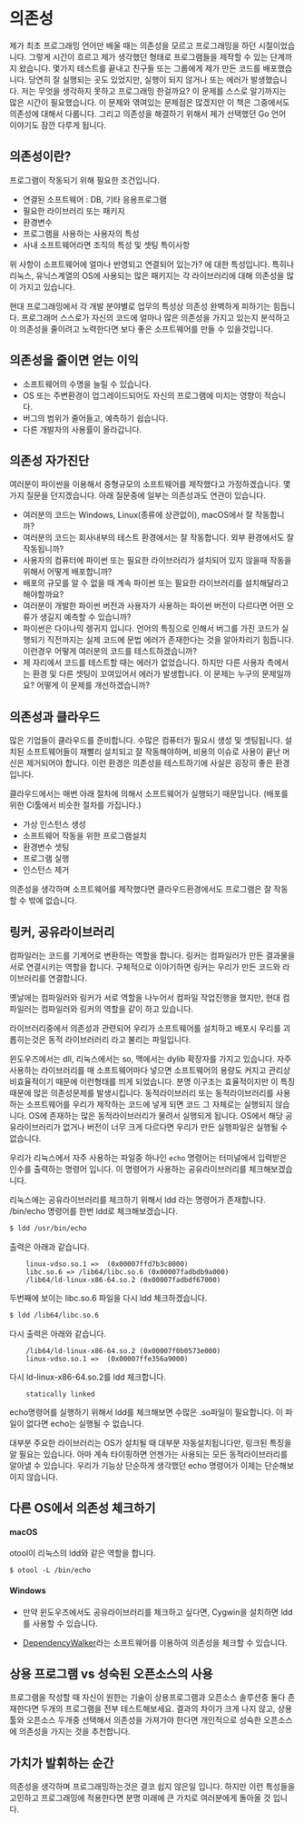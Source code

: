 # 의존성
제가 최초 프로그래밍 언어만 배울 때는 의존성을 모르고 프로그래밍을 하던 시절이었습니다.
그렇게 시간이 흐르고 제가 생각했던 형태로 프로그램들을 제작할 수 있는 단계까지 왔습니다.
몇가지 테스트를 끝내고 친구들 또는 그룹에게 제가 만든 코드를 배포했습니다.
당연히 잘 실행되는 곳도 있었지만, 실행이 되지 않거나 또는 에러가 발생했습니다.
저는 무엇을 생각하지 못하고 프로그래밍 한걸까요? 이 문제를 스스로 알기까지는 많은 시간이 필요했습니다.
이 문제와 엮여있는 문제점은 많겠지만 이 책은 그중에서도 의존성에 대해서 다룹니다.
그리고 의존성을 해결하기 위해서 제가 선택했던 Go 언어 이야기도 잠깐 다루게 됩니다.

## 의존성이란?

프로그램이 작동되기 위해 필요한 조건입니다.

 - 연결된 소프트웨어 : DB, 기타 응용프로그램
 - 필요한 라이브러리 또는 패키지
 - 환경변수
 - 프로그램을 사용하는 사용자의 특성
 - 사내 소프트웨어라면 조직의 특성 및 셋팅 특이사항
 
위 사항이 소프트웨어에 얼마나 반영되고 연결되어 있는가? 에 대한 특성입니다.
특히나 리눅스, 유닉스계열의 OS에 사용되는 많은 패키지는 각 라이브러리에 대해 의존성을 많이 가지고 있습니다.

현대 프로그래밍에서 각 개발 분야별로 업무의 특성상 의존성 완벽하게 피하기는 힘듭니다.
프로그래머 스스로가 자신의 코드에 얼마나 많은 의존성을 가지고 있는지 분석하고 이 의존성을 줄이려고 노력한다면 보다 좋은 소프트웨어를 만들 수 있을것입니다.

## 의존성을 줄이면 얻는 이익
- 소프트웨어의 수명을 늘릴 수 있습니다.
- OS 또는 주변환경이 업그레이드되어도 자신의 프로그램에 미치는 영향이 적습니다.
- 버그의 범위가 줄어들고, 예측하기 쉽습니다.
- 다른 개발자의 사용률이 올라갑니다.

## 의존성 자가진단
여러분이 파이썬을 이용해서 중형규모의 소프트웨어를 제작했다고 가정하겠습니다. 몇가지 질문을 던지겠습니다.
아래 질문중에 일부는 의존성과도 연관이 있습니다.
- 여러분의 코드는 Windows, Linux(종류에 상관없이), macOS에서 잘 작동합니까?
- 여러분의 코드는 회사내부의 테스트 환경에서는 잘 작동합니다. 외부 환경에서도 잘 작동됩니까?
- 사용자의 컴퓨터에 파이썬 또는 필요한 라이브러리가 설치되어 있지 않을때 작동을 위해서 어떻게 배포합니까?
- 배포의 규모를 알 수 없을 때 계속 파이썬 또는 필요한 라이브러리를 설치해달라고 해야할까요?
- 여러분이 개발한 파이썬 버전과 사용자가 사용하는 파이썬 버전이 다르다면 어떤 오류가 생길지 예측할 수 있습니까?
- 파이썬은 다이나믹 렝귀지 입니다. 언어의 특징으로 인해서 버그를 가진 코드가 실행되기 직전까지는 실제 코드에 문법 에러가 존재한다는 것을 알아차리기 힘듭니다. 이런경우 어떻게 여러분의 코드를 테스트하겠습니까?
- 제 자리에서 코드를 테스트할 때는 에러가 없었습니다. 하지만 다른 사용자 측에서는 환경 및 다른 셋팅이 꼬여있어서 에러가 발생합니다. 이 문제는 누구의 문제일까요? 어떻게 이 문제를 개선하겠습니까?

## 의존성과 클라우드
많은 기업들이 클라우드를 준비합니다. 수많은 컴퓨터가 필요시 생성 및 셋팅됩니다.
설치된 소프트웨어들이 재빨리 설치되고 잘 작동해야하며,
비용의 이슈로 사용이 끝난 머신은 제거되어야 합니다.
이런 환경은 의존성을 테스트하기에 사실은 굉장히 좋은 환경입니다.

클라우드에서는 매번 아래 절차에 의해서 소프트웨어가 실행되기 때문입니다.
(배포를 위한 CI툴에서 비슷한 절차를 가집니다.)

- 가상 인스턴스 생성
- 소프트웨어 작동을 위한 프로그램설치
- 환경변수 셋팅
- 프로그램 실행
- 인스턴스 제거

의존성을 생각하며 소프트웨어를 제작했다면 클라우드환경에서도 프로그램은 잘 작동할 수 밖에 없습니다.

## 링커, 공유라이브러리
컴파일러는 코드를 기계어로 변환하는 역할을 합니다.
링커는 컴파일러가 만든 결과물을 서로 연결시키는 역할을 합니다.
구체적으로 이야기하면 링커는 우리가 만든 코드와 라이브러리를 연결합니다.

옛날에는 컴파일러와 링커가 서로 역할을 나누어서 컴파일 작업진행을 했지만, 현대 컴파일러는 컴파일러와 링커의 역할을 같이 하고 있습니다.

라이브러리중에서 의존성과 관련되어 우리가 소프트웨어를 설치하고 배포시 우리를 괴롭히는것은 동적 라이브러러리 라고 불리는 파일입니다.

윈도우즈에서는 dll, 리눅스에서는 so, 맥에서는 dylib 확장자를 가지고 있습니다.
자주 사용하는 라이브러리를 매 소프트웨어마다 넣으면 소프트웨어의 용량도 커지고 관리상 비효율적이기 때문에 이런형태를 띄게 되었습니다.
분명 이구조는 효율적이지만 이 특징때문에 많은 의존성문제를 발생시킵니다.
동적라이브러리 또는 동적라이브러리를 사용하는 소프트웨어를 우리가 제작하는 코드에 넣게 되면 코드 그 자체로는 실행되지 않습니다. OS에 존재하는 많은 동적라이브러리가 물려서 실행되게 됩니다.
OS에서 해당 공유라이브러리가 없거나 버전이 너무 크게 다르다면 우리가 만든 실행파일은 실행될 수 없습니다.

우리가 리눅스에서 자주 사용하는 파일중 하나인 `echo` 명령어는 터미널에서 입력받은 인수를 출력하는 명령어 입니다.
이 명령어가 사용하는 공유라이브러리를 체크해보겠습니다.

리눅스에는 공유라이브러리를 체크하기 위해서 ldd 라는 명령어가 존재합니다.
/bin/echo 명령어를 한번 ldd로 체크해보겠습니다.

```bash
$ ldd /usr/bin/echo
```

출력은 아래과 같습니다.
```
	linux-vdso.so.1 =>  (0x00007ffd7b3c8000)
	libc.so.6 => /lib64/libc.so.6 (0x00007fadbdb9a000)
	/lib64/ld-linux-x86-64.so.2 (0x00007fadbdf67000)
```

두번째에 보이는 libc.so.6 파일을 다시 ldd 체크하겠습니다.

```bash
$ ldd /lib64/libc.so.6
```

다시 출력은 아래와 같습니다.
```
	/lib64/ld-linux-x86-64.so.2 (0x00007f0b0573e000)
	linux-vdso.so.1 =>  (0x00007ffe356a9000)
```

다시 ld-linux-x86-64.so.2를 ldd 체크합니다.
```
	statically linked
```

echo명령어를 실행하기 위해서 ldd를 체크해보면 수많은 .so파일이 필요합니다.
이 파일이 없다면 echo는 실행될 수 없습니다.

대부분 주요한 라이브러리는 OS가 설치될 때 대부분 자동설치됩니다만, 링크된 특징을 알 필요는 있습니다.
아마 계속 타이핑하면 언젠가는 사용되는 모든 동적라이브러리를 알아낼 수 있습니다.
우리가 기능상 단순하게 생각했던 echo 명령어가 이제는 단순해보이지 않습니다.


## 다른 OS에서 의존성 체크하기
#### macOS
otool이 리눅스의 ldd와 같은 역할을 합니다.

```
$ otool -L /bin/echo
```

#### Windows
- 만약 윈도우즈에서도 공유라이브러리를 체크하고 싶다면, Cygwin을 설치하면 ldd를 사용할 수 있습니다.

- [DependencyWalker](http://dependencywalker.com)라는 소프트웨어를 이용하여 의존성을 체크할 수 있습니다.

## 상용 프로그램 vs 성숙된 오픈소스의 사용
프로그램을 작성할 때 자신이 원한는 기술이 상용프로그램과 오픈소스 솔루션중 둘다 존재한다면 두개의 프로그램을 전부 테스트해보세요.
결과의 차이가 크게 나지 않고, 상용툴와 오픈소스 두개중 선택해서 의존성을 가져가야 한다면 개인적으로 성숙한 오픈소스에 의존성을 가지는 것을 추천합니다.

## 가치가 발휘하는 순간
의존성을 생각하며 프로그래밍하는것은 결코 쉽지 않은일 입니다.
하지만 이런 특성들을 고민하고 프로그래밍에 적용한다면 분명 미래에 큰 가치로 여러분에게 돌아올 것 입니다.
